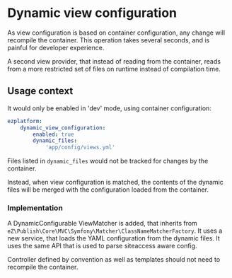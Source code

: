 # Dynamic view configuration

As view configuration is based on container configuration, any change will recompile
the container. This operation takes several seconds, and is painful for developer
experience.

A second view provider, that instead of reading from the container, reads from a more
restricted set of files on runtime instead of compilation time.

## Usage context
It would only be enabled in 'dev' mode, using container configuration:

```yaml
ezplatform:
    dynamic_view_configuration:
        enabled: true
        dynamic_files:
            'app/config/views.yml'
```

Files listed in `dynamic_files` would not be tracked for changes by the container.

Instead, when view configuration is matched, the contents of the dynamic files will
be merged with the configuration loaded from the container.

### Implementation
A DynamicConfigurable ViewMatcher is added, that inherits from `eZ\Publish\Core\MVC\Symfony\Matcher\ClassNameMatcherFactory`.
It uses a new service, that loads the YAML configuration from the dynamic files. It uses the same API that is used
to parse siteaccess aware config.

Controller defined by convention as well as templates should not need to recompile the container.
